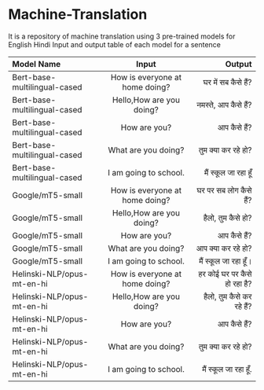 # Machine-Translation
It is a repository of machine translation using 3 pre-trained models for English Hindi
Input and output table of each model for a sentence

| Model Name                     | Input                              | Output                      |
| :---                           |     :---:                          |          ---:               |
| Bert-base-multilingual-cased   | How is everyone at home doing?     |घर में सब कैसे हैं?               |
| Bert-base-multilingual-cased   | Hello,How are you doing?           | नमस्ते, आप कैसे हैं?            |
| Bert-base-multilingual-cased   | How are you?                       |आप कैसे हैं?                   |
| Bert-base-multilingual-cased   | What are you doing?                |तुम क्या कर रहे हो?             |
| Bert-base-multilingual-cased   | I am going to school.              |मैं स्कूल जा रहा हूँ               |
| Google/mT5-small               | How is everyone at home doing?     |घर पर सब लोग कैसे हैं?          |
| Google/mT5-small               | Hello,How are you doing?           |हैलो, तुम कैसे हो?               |
| Google/mT5-small               | How are you?                       |आप कैसे हैं?                    |
| Google/mT5-small               | What are you doing?                |आप क्या कर रहे हो?             |
| Google/mT5-small               | I am going to school.              |मैं स्कूल जा रहा हूँ।               |
| Helinski-NLP/opus-mt-en-hi     | How is everyone at home doing?     |हर कोई घर पर कैसे हो रहा है?     |
| Helinski-NLP/opus-mt-en-hi     | Hello,How are you doing?           |हैलो, तुम कैसे कर रहे हैं?         |
| Helinski-NLP/opus-mt-en-hi     | How are you?                       |आप कैसे हैं?                    |
| Helinski-NLP/opus-mt-en-hi     | What are you doing?                |तुम क्या कर रहे हो?              |
| Helinski-NLP/opus-mt-en-hi     | I am going to school.              |मैं स्कूल जा रहा हूँ.               |
